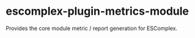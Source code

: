 # escomplex-plugin-metrics-module
Provides the core module metric / report generation for ESComplex.
